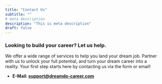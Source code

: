 ```yaml
---
title: "Contact Us"
subtitle: ""
# meta description
description: "This is meta description"
draft: false
---
```



### Looking to build your career? Let us help.
We offer a wide range of services to help you land your dream job. Partner with us to unlock your full potential, and turn your dream career into a reality. Your first step starts here by contacting us via the form or email!

* **E-Mail: support@dreamdo-career.com**
